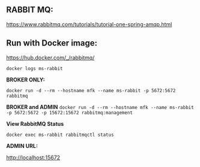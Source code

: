 


RABBIT MQ:
----------
https://www.rabbitmq.com/tutorials/tutorial-one-spring-amqp.html

Run with Docker image:
---


https://hub.docker.com/_/rabbitmq/

`docker logs ms-rabbit`

**BROKER ONLY:**

`docker run -d --rm --hostname mfk --name ms-rabbit -p 5672:5672 rabbitmq`

**BROKER and ADMIN**
`docker run -d --rm --hostname mfk --name ms-rabbit -p 5672:5672 -p 15672:15672 rabbitmq:management`

**View RabbitMQ Status**

`docker exec ms-rabbit rabbitmqctl status`

**ADMIN URL:**

[http://localhost:15672](http://localhost:15672)


